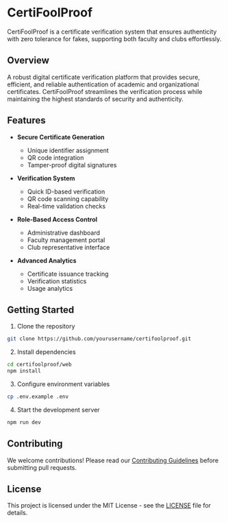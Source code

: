 # CertiFoolProof

CertiFoolProof is a certificate verification system that ensures authenticity with zero tolerance for fakes, supporting both faculty and clubs effortlessly.

## Overview

A robust digital certificate verification platform that provides secure, efficient, and reliable authentication of academic and organizational certificates. CertiFoolProof streamlines the verification process while maintaining the highest standards of security and authenticity.

## Features

- **Secure Certificate Generation**
  - Unique identifier assignment
  - QR code integration
  - Tamper-proof digital signatures

- **Verification System**
  - Quick ID-based verification
  - QR code scanning capability
  - Real-time validation checks

- **Role-Based Access Control**
  - Administrative dashboard
  - Faculty management portal
  - Club representative interface

- **Advanced Analytics**
  - Certificate issuance tracking
  - Verification statistics
  - Usage analytics

## Getting Started

1. Clone the repository

```bash
git clone https://github.com/yourusername/certifoolproof.git
```

2. Install dependencies

```bash
cd certifoolproof/web
npm install
```
3. Configure environment variables

```bash
cp .env.example .env
```

4. Start the development server

```bash
npm run dev
```

## Contributing

We welcome contributions! Please read our [Contributing Guidelines](CONTRIBUTING.md) before submitting pull requests.

## License

This project is licensed under the MIT License - see the [LICENSE](LICENSE) file for details.